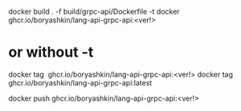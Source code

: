 docker build . -f build/grpc-api/Dockerfile -t docker ghcr.io/boryashkin/lang-api-grpc-api:<ver!>

# or without -t
docker tag <image> ghcr.io/boryashkin/lang-api-grpc-api:<ver!>
docker tag <image> ghcr.io/boryashkin/lang-api-grpc-api:latest

docker push ghcr.io/boryashkin/lang-api-grpc-api:<ver!>